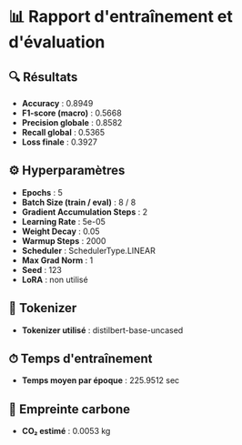 
# 📊 Rapport d'entraînement et d'évaluation

## 🔍 **Résultats**
- **Accuracy** : 0.8949
- **F1-score (macro)** : 0.5668
- **Precision globale** : 0.8582
- **Recall global** : 0.5365
- **Loss finale** : 0.3927

## ⚙️ **Hyperparamètres**
- **Epochs** : 5
- **Batch Size (train / eval)** : 8 / 8
- **Gradient Accumulation Steps** : 2
- **Learning Rate** : 5e-05
- **Weight Decay** : 0.05
- **Warmup Steps** : 2000
- **Scheduler** : SchedulerType.LINEAR
- **Max Grad Norm** : 1
- **Seed** : 123
- **LoRA** : non utilisé

## 🧠 **Tokenizer**
- **Tokenizer utilisé** : distilbert-base-uncased

## ⏱ **Temps d'entraînement**
- **Temps moyen par époque** : 225.9512  sec

## 🌱 **Empreinte carbone**
- **CO₂ estimé** : 0.0053 kg

